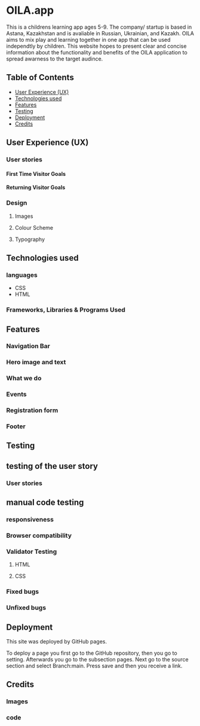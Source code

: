 # OILA.app
This is a childrens learning app ages 5-9. The company/ startup is based in Astana, Kazakhstan and is avaliable in Russian, Ukrainian, and Kazakh. OILA aims to mix play and learning together in one app that can be used independtly by children. This website hopes to present clear and concise information about the functionality and benefits of the OILA application to spread awarness to the target audince.
## Table of Contents
- [User Experience (UX)](#user-experience--ux-)
- [Technologies used](#technologies-used)
- [Features](#features)
- [Testing](#testing)
- [Deployment](#deployment)
- [Credits](#credits)
## User Experience (UX)

### User stories

#### First Time Visitor Goals

#### Returning Visitor Goals

### Design 


1. Images

2. Colour Scheme

3. Typography

## Technologies used 

### languages
- CSS
- HTML

### Frameworks, Libraries & Programs Used

## Features
### Navigation Bar

### Hero image and text

### What we do

### Events 

### Registration form

### Footer

## Testing 
## testing of the user story
### User stories

## manual code testing
### responsiveness

### Browser compatibility

### Validator Testing
1. HTML

2. CSS

### Fixed bugs

### Unfixed bugs

## Deployment
This site was deployed by GitHub pages. 

To deploy a page you first go to the GitHub repository, then you go to setting. 
Afterwards you go to the subsection pages. 
Next go to the source section and select Branch:main. 
Press save and then you receive a link.  

## Credits

### Images

### code 